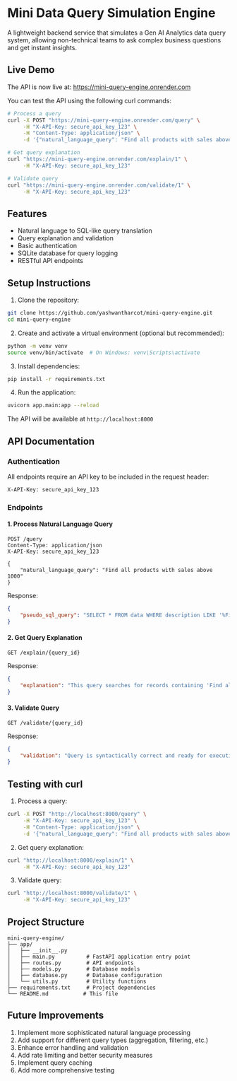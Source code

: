 # Mini Data Query Simulation Engine

A lightweight backend service that simulates a Gen AI Analytics data query system, allowing non-technical teams to ask complex business questions and get instant insights.

## Live Demo
The API is now live at: https://mini-query-engine.onrender.com

You can test the API using the following curl commands:

```bash
# Process a query
curl -X POST "https://mini-query-engine.onrender.com/query" \
     -H "X-API-Key: secure_api_key_123" \
     -H "Content-Type: application/json" \
     -d '{"natural_language_query": "Find all products with sales above 1000"}'

# Get query explanation
curl "https://mini-query-engine.onrender.com/explain/1" \
     -H "X-API-Key: secure_api_key_123"

# Validate query
curl "https://mini-query-engine.onrender.com/validate/1" \
     -H "X-API-Key: secure_api_key_123"
```

## Features

- Natural language to SQL-like query translation
- Query explanation and validation
- Basic authentication
- SQLite database for query logging
- RESTful API endpoints

## Setup Instructions

1. Clone the repository:
```bash
git clone https://github.com/yashwantharcot/mini-query-engine.git
cd mini-query-engine
```

2. Create and activate a virtual environment (optional but recommended):
```bash
python -m venv venv
source venv/bin/activate  # On Windows: venv\Scripts\activate
```

3. Install dependencies:
```bash
pip install -r requirements.txt
```

4. Run the application:
```bash
uvicorn app.main:app --reload
```

The API will be available at `http://localhost:8000`

## API Documentation

### Authentication
All endpoints require an API key to be included in the request header:
```
X-API-Key: secure_api_key_123
```

### Endpoints

#### 1. Process Natural Language Query
```http
POST /query
Content-Type: application/json
X-API-Key: secure_api_key_123

{
    "natural_language_query": "Find all products with sales above 1000"
}
```

Response:
```json
{
    "pseudo_sql_query": "SELECT * FROM data WHERE description LIKE '%Find all products with sales above 1000%';"
}
```

#### 2. Get Query Explanation
```http
GET /explain/{query_id}
```

Response:
```json
{
    "explanation": "This query searches for records containing 'Find all products with sales above 1000' in the description field."
}
```

#### 3. Validate Query
```http
GET /validate/{query_id}
```

Response:
```json
{
    "validation": "Query is syntactically correct and ready for execution."
}
```

## Testing with curl

1. Process a query:
```bash
curl -X POST "http://localhost:8000/query" \
     -H "X-API-Key: secure_api_key_123" \
     -H "Content-Type: application/json" \
     -d '{"natural_language_query": "Find all products with sales above 1000"}'
```

2. Get query explanation:
```bash
curl "http://localhost:8000/explain/1" \
     -H "X-API-Key: secure_api_key_123"
```

3. Validate query:
```bash
curl "http://localhost:8000/validate/1" \
     -H "X-API-Key: secure_api_key_123"
```

## Project Structure

```
mini-query-engine/
├── app/
│   ├── __init__.py
│   ├── main.py          # FastAPI application entry point
│   ├── routes.py        # API endpoints
│   ├── models.py        # Database models
│   ├── database.py      # Database configuration
│   └── utils.py         # Utility functions
├── requirements.txt     # Project dependencies
└── README.md           # This file
```

## Future Improvements

1. Implement more sophisticated natural language processing
2. Add support for different query types (aggregation, filtering, etc.)
3. Enhance error handling and validation
4. Add rate limiting and better security measures
5. Implement query caching
6. Add more comprehensive testing
